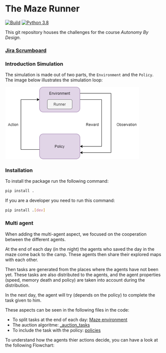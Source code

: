 # The Maze Runner 
[![Build](https://github.com/mariadukmak/MazeRunner/actions/workflows/python-build.yml/badge.svg)](https://github.com/mariadukmak/MazeRunner/actions/workflows/python-build.yml)
[![Python 3.8](https://img.shields.io/badge/python-3.8-blue.svg)](https://www.python.org/downloads/release/python-380/)


This git repository houses the challenges for the course *Autonomy By Design*.

### [Jira Scrumboard](https://fancymazerunner.atlassian.net/jira/software/projects/DOOL/boards/1)

### Introduction Simulation
The simulation is made out of two parts, the `Environment` and the `Policy`.
The image below illustrates the simulation loop:

![](https://github.com/MariaDukmak/MazeRunner/blob/main/readme_assets/schets_simulatie.png)


### Installation
To install the package run the following command: 
```bash 
pip install .
```

If you are a developer you need to run this command:
```bash 
pip install .[dev]
```
### Multi agent
When adding the multi-agent aspect, we focused on the cooperation between the different agents.

At the end of each day (in the night) the agents who saved the day in the maze come back to the camp. 
These agents then share their explored maps with each other.

Then tasks are generated from the places where the agents have not been yet. These tasks are also distributed 
to the agents, and the agent properties (speed, memory death and policy) are taken into account during the distribution.

In the next day, the agent will try (depends on the policy) to complete the task given to him.

These aspects can be seen in the following files in the code:
* To split tasks at the end of each day: [Maze environment](https://github.com/MariaDukmak/MazeRunner/blob/main/mazerunner_sim/envs/mazerunner_env.py)
* The auction algoritme: [_auction_tasks](https://github.com/MariaDukmak/MazeRunner/blob/main/mazerunner_sim/envs/mazerunner_env.py)
* To include the task with the policy: [policies](https://github.com/MariaDukmak/MazeRunner/tree/main/mazerunner_sim/policies)

To understand how the agents thier actions decide, you can have a look at the following Flowchart:
[]()